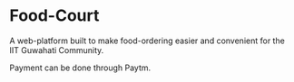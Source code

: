 # Food-Court

A web-platform built to make food-ordering easier and convenient for the IIT Guwahati Community.  <br/>

Payment can be done through Paytm.


